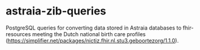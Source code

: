 # astraia-zib-queries
PostgreSQL queries for converting data stored in Astraia databases to fhir-resources meeting the Dutch national birth care profiles (https://simplifier.net/packages/nictiz.fhir.nl.stu3.geboortezorg/1.1.0).
